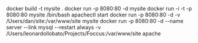 docker build -t mysite .
docker run -p 8080:80 -d mysite
docker run -i -t -p 8080:80 mysite /bin/bash
apachectl start
docker run -p 8080:80 -d -v /Users/dan/site:/var/www/site mysite
docker run -p 8080:80 -d --name server --link mysql --restart always -v /Users/leonardollobato/Projects/Foccus:/var/www/site apache
